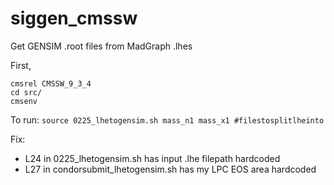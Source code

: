 # siggen_cmssw
Get GENSIM .root files from MadGraph .lhes

First, 
```
cmsrel CMSSW_9_3_4
cd src/
cmsenv
```

To run: 
```source 0225_lhetogensim.sh mass_n1 mass_x1 #filestosplitlheinto```

Fix:
- L24 in 0225_lhetogensim.sh has input .lhe filepath hardcoded
- L27 in condorsubmit_lhetogensim.sh has my LPC EOS area hardcoded

